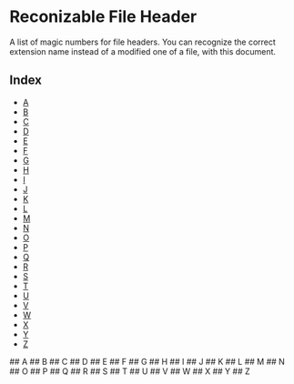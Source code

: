 # Reconizable File Header

A list of magic numbers for file headers.
You can recognize the correct extension name instead of a modified one of a file, with this document.

## Index
- [A](#a)
- [B](#b)
- [C](#c)
- [D](#d)
- [E](#e)
- [F](#f)
- [G](#g)
- [H](#h)
- [I](#i)
- [J](#j)
- [K](#k)
- [L](#l)
- [M](#m)
- [N](#n)
- [O](#o)
- [P](#p)
- [Q](#q)
- [R](#r)
- [S](#s)
- [T](#t)
- [U](#u)
- [V](#v)
- [W](#w)
- [X](#x)
- [Y](#y)
- [Z](#z)

<a name="#a"/>
## A
<a name="#b"/>
## B
<a name="#c"/>
## C
<a name="#d"/>
## D
<a name="#e"/>
## E
<a name="#f"/>
## F
<a name="#g"/>
## G
<a name="#h"/>
## H
<a name="#i"/>
## I
<a name="#j"/>
## J
<a name="#k"/>
## K
<a name="#l"/>
## L
<a name="#m"/>
## M
<a name="#n"/>
## N
<a name="#o"/>
## O
<a name="#p"/>
## P
<a name="#q"/>
## Q
<a name="#r"/>
## R
<a name="#s"/>
## S
<a name="#t"/>
## T
<a name="#u"/>
## U
<a name="#v"/>
## V
<a name="#w"/>
## W
<a name="#x"/>
## X
<a name="#y"/>
## Y
<a name="#z"/>
## Z
